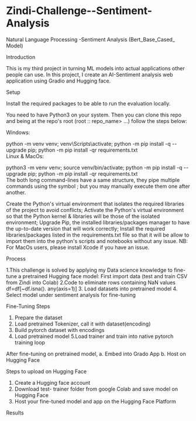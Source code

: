 # Zindi-Challenge--Sentiment-Analysis
Natural Language Processing -Sentiment Analysis (Bert_Base_Cased_ Model)

Introduction

This is my third project in turning ML models into actual applications other people can use. In this project, I create  an AI-Sentiment analysis web application using Gradio and Hugging face.

Setup

Install the required packages to be able to run the evaluation locally.

You need to have Python3 on your system. Then you can clone this repo and being at the repo's root (root :: repo_name> ...) follow the steps below:

Windows:

  python -m venv venv; venv\Scripts\activate; python -m pip install -q --upgrade pip; python -m pip install -qr requirements.txt  
Linux & MacOs:

  python3 -m venv venv; source venv/bin/activate; python -m pip install -q --upgrade pip; python -m pip install -qr requirements.txt  
The both long command-lines have a same structure, they pipe multiple commands using the symbol ; but you may manually execute them one after another.

Create the Python's virtual environment that isolates the required libraries of the project to avoid conflicts;
Activate the Python's virtual environment so that the Python kernel & libraries will be those of the isolated environment;
Upgrade Pip, the installed libraries/packages manager to have the up-to-date version that will work correctly;
Install the required libraries/packages listed in the requirements.txt file so that it will be allow to import them into the python's scripts and notebooks without any issue.
NB: For MacOs users, please install Xcode if you have an issue.

Process

1.This challenge is solved by applying my Data science knowledge to fine-tune a pretrained Hugging face model:
First import data (test and train CSV from Zindi into Colab)
2.Code to eliminate rows containing NaN values
df=df[~df.isna(). any(axis=1)]
3. Load datasets into pretrained model
4. Select model under sentiment analysis for fine-tuning

Fine-Tuning Steps
1. Prepare the dataset
2. Load pretrained Tokenizer, call it with dataset(encoding)
3. Build pytorch dataset with encodings
4. Load pretrained model
5.Load trainer and train into native pytorch training loop

After fine-tuning on pretrained model,
a. Embed into Grado App
b. Host on Hugging Face


Steps to upload on Hugging Face
1. Create a Hugging face account
2. Download test- trainer folder from google Colab and save model on Hugging Face
3. Host your fine-tuned model and app on the Hugging Face Platform

Results

